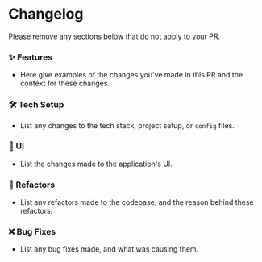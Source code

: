 # Changelog

Please remove any sections below that do not apply to your PR.

### ✨ Features

- Here give examples of the changes you've made in this PR and the context for these changes.

### 🛠️ Tech Setup

- List any changes to the tech stack, project setup, or `config` files.

### 🎨 UI

- List the changes made to the application's UI.

### 🧠 Refactors

- List any refactors made to the codebase, and the reason behind these refactors.

### ❌ Bug Fixes

- List any bug fixes made, and what was causing them.

